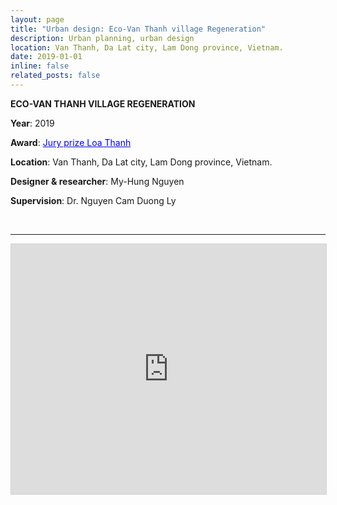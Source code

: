 ```yaml
---
layout: page
title: "Urban design: Eco-Van Thanh village Regeneration"
description: Urban planning, urban design
location: Van Thanh, Da Lat city, Lam Dong province, Vietnam. 
date: 2019-01-01
inline: false
related_posts: false
---
```



**ECO-VAN THANH VILLAGE REGENERATION**


**Year**: 2019​


**Award**: <a href="https://www.tapchikientruc.com.vn/cuoc-thi/thiet-ke-do-thi-tai-tao-lang-nong-nghiep-sinh-thai-van-thanh-giai-hoi-dong.html" target="_blank" style="text decoration:underline; color: blue;">Jury prize Loa Thanh</a>


**Location**: Van Thanh, Da Lat city, Lam Dong province, Vietnam.
​

**Designer & researcher**: My-Hung Nguyen


**Supervision**: Dr. Nguyen Cam Duong Ly

<br>
<hr>

<!-- <iframe src="/assets/pdf/2019_Hung Nguyen_Van Thanh Eco-farming Regeneration (compressed)_Urban design.pdf#view=fitH" width="100%" height="900" frameborder="no" border="0" marginwidth="0" marginheight="0"></iframe> -->
<iframe allowfullscreen="allowfullscreen" scrolling="no" class="fp-iframe" style="border: 1px solid lightgray; width: 100%; height: 400px;" src="https://heyzine.com/flip-book/8f9118b867.html"></iframe>